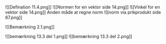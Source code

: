 ![[Defination 11.4.png]]
![[Normen for en vektor side 14.png]]
![[Vinkel for en vektor side 14.png]]
Anden måde at regne norm
![[norm via prikprodukt side 87.png]]

![[Bemærkning 2.1.png]]

![[bemærkning 13.3 del 1.png]]
![[bemærkning 13.3 del 2.png]]

